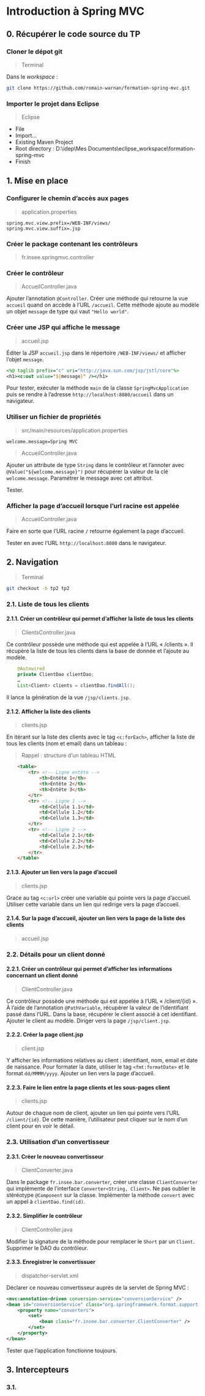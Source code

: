 # Introduction à Spring MVC

## 0. Récupérer le code source du TP

### Cloner le dépot git

> Terminal

Dans le *workspace* :

```bash
git clone https://github.com/romain-warnan/formation-spring-mvc.git
```

### Importer le projet dans Eclipse

> Eclipse

* File
* Import…
* Existing Maven Project
* Root directory : D:\idep\Mes Documents\eclipse_workspace\formation-spring-mvc
* Finish

## 1. Mise en place

### Configurer le chemin d’accès aux pages

> application.properties

```properties
spring.mvc.view.prefix=/WEB-INF/views/
spring.mvc.view.suffix=.jsp
```

### Créer le package contenant les contrôleurs

> fr.insee.springmvc.controller

### Créer le contrôleur

> AccueilController.java

Ajouter l’annotation `@Controller`.
Créer une méthode qui retourne la vue `accueil` quand on accède à l’URL `/accueil`.
Cette méthode ajoute au modèle un objet `message` de type qui vaut `"Hello world"`.

### Créer une JSP qui affiche le message

> accueil.jsp

Éditer la JSP `accueil.jsp` dans le répertoire `/WEB-INF/views/` et afficher l’objet `message`.

```jsp
<%@ taglib prefix="c" uri="http://java.sun.com/jsp/jstl/core"%>
<h1><c:out value="${message}" /></h1>
```

Pour tester, exécuter la méthode `main` de la classe `SpringMvcApplication` puis se rendre à l’adresse `http://localhost:8080/accueil` dans un navigateur.

### Utiliser un fichier de propriétés

> src/main/resources/application.properties

```properties
welcome.message=Spring MVC
```

> AccueilController.java

Ajouter un attribute de type `String` dans le contrôleur et l’annoter avec `@Value("${welcome.message}")` pour récupérer la valeur de la clé `welcome.message`.
Paramétrer le message avec cet attribut.

Tester.

### Afficher la page d’accueil lorsque l’url racine est appelée

> AccueilController.java

Faire en sorte que l’URL racine `/` retourne également la page d’accueil.

Tester en avec l’URL `http://localhost:8080` dans le navigateur.





















## 2. Navigation

> Terminal

```bash
git checkout -b tp2 tp2
```

### 2.1. Liste de tous les clients

#### 2.1.1. Créer un contrôleur qui permet d’afficher la liste de tous les clients

> ClientsController.java

Ce contrôleur possède une méthode qui est appelée à l’URL « /clients ».
Il récupère la liste de tous les clients dans la base de donnée et l’ajoute au modèle.

```java
	@Autowired
	private ClientDao clientDao;
	…
	List<Client> clients = clientDao.findAll();
```

Il lance la génération de la vue `/jsp/clients.jsp`.

#### 2.1.2. Afficher la liste des clients

> clients.jsp

En itérant sur la liste des clients avec le tag `<c:forEach>`, afficher la liste de tous les clients (nom et email) dans un tableau :

> Rappel : structure d’un tableau HTML

```html
	<table>
		<tr> <!-- Ligne entête -->
			<th>Entête 1</th>
			<th>Entête 2</th>
			<th>Entête 3</th>
		</tr>
		<tr> <!-- Ligne 1 -->
			<td>Cellule 1.1</td>
			<td>Cellule 1.2</td>
			<td>Cellule 1.3</td>
		</tr>
		<tr> <!-- Ligne 2 -->
			<td>Cellule 2.1</td>
			<td>Cellule 2.2</td>
			<td>Cellule 2.3</td>
		</tr>
	</table>
```

#### 2.1.3. Ajouter un lien vers la page d’accueil

> clients.jsp

Grace au tag `<c:url>` créer une variable qui pointe vers la page d’accueil.
Utiliser cette variable dans un lien qui redirige vers la page d’accueil.

#### 2.1.4. Sur la page d’accueil, ajouter un lien vers la page de la liste des clients

> accueil.jsp

### 2.2. Détails pour un client donné

#### 2.2.1. Créer un contrôleur qui permet d’afficher les informations concernant un client donné

> ClientController.java

Ce contrôleur possède une méthode qui est appelée à l’URL « /client/{id} ».
À l’aide de l’annotation `@PathVariable`, récupérer la valeur de l’identifiant passé dans l’URL.
Dans la base, récupérer le client associé à cet identifiant.
Ajouter le client au modèle.
Diriger vers la page `/jsp/client.jsp`.

#### 2.2.2. Créer la page client.jsp

> client.jsp

Y afficher les informations relatives au client : identifiant, nom, email et date de naissance.
Pour formater la date, utiliser le tag `<fmt:formatDate>` et le format `dd/MMMM/yyyy`.
Ajouter un lien vers la page d’accueil.

#### 2.2.3. Faire le lien entre la page clients et les sous-pages client

> clients.jsp

Autour de chaque nom de client, ajouter un lien qui pointe vers l’URL `/client/{id}`.
De cette manière, l’utilisateur peut cliquer sur le nom d’un client pour en voir le détail.

### 2.3. Utilisation d’un convertisseur

#### 2.3.1. Créer le nouveau convertisseur

> ClientConverter.java

Dans  le package `fr.insee.bar.converter`, créer une classe `ClientConverter` qui implémente de l’interface `Converter<String, Client>`.
Ne pas oublier le stéréotype `@Component` sur la classe. 
Implémenter la méthode `convert` avec un appel à `clientDao.find(id)`.

#### 2.3.2. Simplifier le contrôleur

> ClientController.java

Modifier la signature de la méthode pour remplacer le `Short` par un `Client`.
Supprimer le DAO du contrôleur.

#### 2.3.3. Enregistrer le convertissuer

> dispatcher-servlet.xml

Déclarer ce nouveau convertisseur auprès de la servlet de Spring MVC :

```xml
<mvc:annotation-driven conversion-service="conversionService" />
<bean id="conversionService" class="org.springframework.format.support.FormattingConversionServiceFactoryBean">
	<property name="converters">
		<set>
			<bean class="fr.insee.bar.converter.ClientConverter" />
		</set>
	</property>
</bean>
 ```
 
 Tester que l’application fonctionne toujours.
 
 ## 3. Intercepteurs
 
 ### 3.1. 